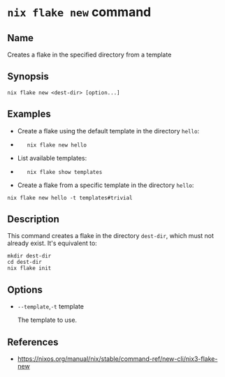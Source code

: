 # `nix flake new` command

## Name

Creates a flake in the specified directory from a template

## Synopsis

```
nix flake new <dest-dir> [option...]
```

## Examples

- Create a flake using the default template in the directory `hello`:
    

- ```console
     nix flake new hello
    ```
    
- List available templates:
    
- ```console
     nix flake show templates
    ```
    
- Create a flake from a specific template in the directory `hello`:
    

```console
nix flake new hello -t templates#trivial
```

## Description

This command creates a flake in the directory `dest-dir`, which must not already exist. It's equivalent to:

```console
mkdir dest-dir
cd dest-dir
nix flake init
```

## Options

- `--template`,`-t` template
    
    The template to use.

## References

- https://nixos.org/manual/nix/stable/command-ref/new-cli/nix3-flake-new
